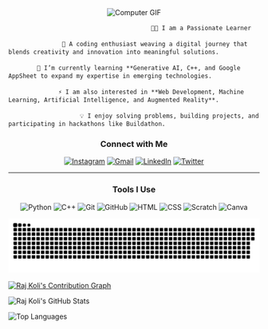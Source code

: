 <div align="center">
  <img src="https://github.com/user-attachments/assets/d3eda17a-4912-4f63-af43-18baaf2f3412" alt="Computer GIF" width="500" height="400">
</div>


                                            👨‍💻 I am a Passionate Learner  

                   🚀 A coding enthusiast weaving a digital journey that blends creativity and innovation into meaningful solutions.  

            🌱 I’m currently learning **Generative AI, C++, and Google AppSheet to expand my expertise in emerging technologies.  

                  ⚡ I am also interested in **Web Development, Machine Learning, Artificial Intelligence, and Augmented Reality**.  

                        💡 I enjoy solving problems, building projects, and participating in hackathons like Buildathon.  


<div align="center">

### Connect with Me

[![Instagram](https://img.shields.io/badge/-Instagram-E4405F?logo=instagram&logoColor=white&style=for-the-badge)](https://www.instagram.com/rajnkoli06/)
[![Gmail](https://img.shields.io/badge/-Gmail-D14836?logo=gmail&logoColor=white&style=for-the-badge)](mailto:2024.rajk@isu.ac.in)
[![LinkedIn](https://img.shields.io/badge/-LinkedIn-0077B5?logo=linkedin&logoColor=white&style=for-the-badge)](www.linkedin.com/in/raj-koli-626008318)
[![Twitter](https://img.shields.io/badge/-Twitter-1DA1F2?logo=twitter&logoColor=white&style=for-the-badge)](https://x.com/koli_raj57974)


---

### Tools I Use

<img src="https://img.icons8.com/color/48/000000/python--v1.png" alt="Python" width="40"/>
<img src="https://img.icons8.com/color/48/000000/c-plus-plus-logo.png" alt="C++" width="40"/>
<img src="https://img.icons8.com/color/48/000000/git.png" alt="Git" width="40"/>
<img src="https://img.icons8.com/color/48/000000/github.png" alt="GitHub" width="40"/>
<img src="https://img.icons8.com/color/48/000000/html-5.png" alt="HTML" width="40"/>
<img src="https://img.icons8.com/color/48/000000/css3.png" alt="CSS" width="40"/>
<img src="https://img.icons8.com/color/48/000000/scratch.png" alt="Scratch" width="40"/>
<img src="https://img.icons8.com/color/48/000000/canva.png" alt="Canva" width="40"/>

</div>

![GitHub Snake](https://raw.githubusercontent.com/Rajkoli145/snake1/refs/heads/main/github-user-contribution-3.svg)





[![Raj Koli's Contribution Graph](https://github-readme-activity-graph.vercel.app/graph?username=Rajkoli145&theme=react-dark)](https://github.com/ashutosh00710/github-readme-activity-graph)


![Raj Koli's GitHub Stats](https://github-readme-stats.vercel.app/api?username=Rajkoli145&show_icons=true&theme=radical)


![Top Languages](https://github-readme-stats.vercel.app/api/top-langs/?username=Rajkoli145&layout=compact&theme=radical)




